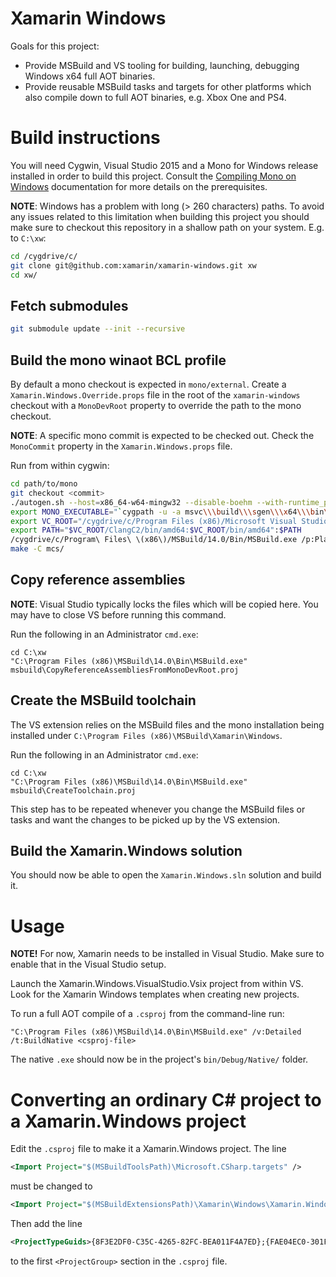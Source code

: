 Xamarin Windows
===============

Goals for this project:

 * Provide MSBuild and VS tooling for building, launching, debugging Windows
   x64 full AOT binaries.
 * Provide reusable MSBuild tasks and targets for other platforms which also
   compile down to full AOT binaries, e.g. Xbox One and PS4.

# Build instructions

You will need Cygwin, Visual Studio 2015 and a Mono for Windows release
installed in order to build this project. Consult the [Compiling Mono on
Windows](http://www.mono-project.com/docs/compiling-mono/windows/)
documentation for more details on the prerequisites.

**NOTE**: Windows has a problem with long (> 260 characters) paths. To avoid
any issues related to this limitation when building this project you should
make sure to checkout this repository in a shallow path on your system. E.g.
to `C:\xw`:

```bash
cd /cygdrive/c/
git clone git@github.com:xamarin/xamarin-windows.git xw
cd xw/
```

## Fetch submodules

```bash
git submodule update --init --recursive
```

## Build the mono winaot BCL profile

By default a mono checkout is expected in `mono/external`. Create a
`Xamarin.Windows.Override.props` file in the root of the `xamarin-windows`
checkout with a `MonoDevRoot` property to override the path to the mono
checkout.

**NOTE**: A specific mono commit is expected to be checked out. Check the
`MonoCommit` property in the `Xamarin.Windows.props` file.

Run from within cygwin:
```bash
cd path/to/mono
git checkout <commit>
./autogen.sh --host=x86_64-w64-mingw32 --disable-boehm --with-runtime_preset=winaot
export MONO_EXECUTABLE="`cygpath -u -a msvc\\\build\\\sgen\\\x64\\\bin\\\Release\\\mono-sgen.exe`"
export VC_ROOT="/cygdrive/c/Program Files (x86)/Microsoft Visual Studio 14.0/VC"
export PATH="$VC_ROOT/ClangC2/bin/amd64:$VC_ROOT/bin/amd64":$PATH
/cygdrive/c/Program\ Files\ \(x86\)/MSBuild/14.0/Bin/MSBuild.exe /p:PlatformToolset=v140 /p:Platform=x64 /p:Configuration=Release /p:MONO_TARGET_GC=sgen msvc/mono.sln
make -C mcs/
```

## Copy reference assemblies

**NOTE**: Visual Studio typically locks the files which will be copied here.
You may have to close VS before running this command.

Run the following in an Administrator `cmd.exe`:
```
cd C:\xw
"C:\Program Files (x86)\MSBuild\14.0\Bin\MSBuild.exe" msbuild\CopyReferenceAssembliesFromMonoDevRoot.proj
```

## Create the MSBuild toolchain

The VS extension relies on the MSBuild files and the mono installation being
installed under `C:\Program Files (x86)\MSBuild\Xamarin\Windows`.

Run the following in an Administrator `cmd.exe`:
```
cd C:\xw
"C:\Program Files (x86)\MSBuild\14.0\Bin\MSBuild.exe" msbuild\CreateToolchain.proj
```

This step has to be repeated whenever you change the MSBuild files or tasks
and want the changes to be picked up by the VS extension.

## Build the Xamarin.Windows solution

You should now be able to open the `Xamarin.Windows.sln` solution and build
it.

# Usage

**NOTE!** For now, Xamarin needs to be installed in Visual Studio. Make sure to enable that in the Visual Studio setup.

Launch the Xamarin.Windows.VisualStudio.Vsix project from within VS. Look for
the Xamarin Windows templates when creating new projects.

To run a full AOT compile of a `.csproj` from the command-line run:

```
"C:\Program Files (x86)\MSBuild\14.0\Bin\MSBuild.exe" /v:Detailed /t:BuildNative <csproj-file>
```

The native `.exe` should now be in the project's `bin/Debug/Native/` folder.


# Converting an ordinary C# project to a Xamarin.Windows project

Edit the `.csproj` file to make it a Xamarin.Windows project. The line

```xml
<Import Project="$(MSBuildToolsPath)\Microsoft.CSharp.targets" />
```

must be changed to 

```xml
<Import Project="$(MSBuildExtensionsPath)\Xamarin\Windows\Xamarin.Windows.CSharp.targets" />
```

Then add the line

```xml
<ProjectTypeGuids>{8F3E2DF0-C35C-4265-82FC-BEA011F4A7ED};{FAE04EC0-301F-11D3-BF4B-00C04F79EFBC}</ProjectTypeGuids>
```

to the first `<ProjectGroup>` section in the `.csproj` file.

